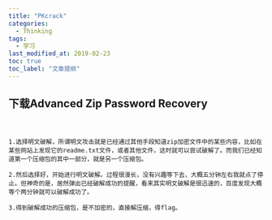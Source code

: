 ```yaml
---
title: "PKcrack"
categories:
  - Thinking
tags:
  - 学习
last_modified_at: 2019-02-23
toc: true
toc_label: "文章提纲"
---
```



## 下载Advanced Zip Password Recovery
　　
  
    1.选择明文破解，所谓明文攻击就是已经通过其他手段知道zip加密文件中的某些内容，比如在某些网站上发现它的readme.txt文件，或者其他文件，这时就可以尝试破解了。而我们已经知道第一个压缩包的其中一部分，就是另一个压缩包。
    
    2.然后选择好，开始进行明文破解。过程很漫长，没有兴趣等下去，大概五分钟左右我就点了停止。但神奇的是，居然弹出已经破解成功的提醒，看来其实明文破解是很迅速的，百度发现大概等个两分钟就可以破解成功了。
    
    3.得到破解成功的压缩包，是不加密的，直接解压缩，得flag。
   
